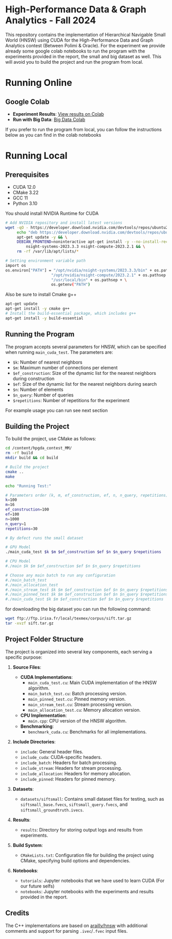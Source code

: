 # High-Performance Data & Graph Analytics - Fall 2024

This repository contains the implementation of Hierarchical Navigable Small World (HNSW) using CUDA for the High-Performance Data and Graph Analytics contest (Between Polimi & Oracle). For the experiment we provide already some google colab notebooks to run the program with the experiments provided in the report, the small and big dataset as well. This will avoid you to build the project and run the program from local.

# Running Online
## Google Colab

- **Experiment Results**: [View results on Colab](https://colab.research.google.com/drive/1mJX1L5YP1NI6FhohObpJhJZx6jm-Z5Xh#scrollTo=Db17kLYGQw2M)
- **Run with Big Data**: [Big Data Colab](https://drive.google.com/file/u/0/d/1mxvrA9AfZvaQHW6ppRM_0PK9I_6Ux4Hb/edit)

If you prefer to run the program from local, you can follow the instructions below as you can find in the colab notebooks

# Running Local
## Prerequisites

- CUDA 12.0
- CMake 3.22
- GCC 11
- Python 3.10

You should install NVIDIA Runtime for CUDA


```bash
# Add NVIDIA repository and install latest versions
wget -qO - https://developer.download.nvidia.com/devtools/repos/ubuntu2004/amd64/nvidia.pub | apt-key add - && \
     echo "deb https://developer.download.nvidia.com/devtools/repos/ubuntu2004/amd64/ /" >> /etc/apt/sources.list.d/nsight.list && \
     apt-get update -y && \
     DEBIAN_FRONTEND=noninteractive apt-get install -y --no-install-recommends \
         nsight-systems-2023.3.3 nsight-compute-2023.2.1 && \
     rm -rf /var/lib/apt/lists/*

# Setting environment variable path
import os
os.environ["PATH"] = "/opt/nvidia/nsight-systems/2023.3.3/bin" + os.pathsep + \
                    "/opt/nvidia/nsight-compute/2023.2.1" + os.pathsep + \
                    "/usr/local/bin" + os.pathsep + \
                    os.getenv("PATH")
```

Also be sure to install Cmake g++

```bash
apt-get update
apt-get install -y cmake g++
# Install the build-essential package, which includes g++
apt-get install -y build-essential
```



## Running the Program

The program accepts several parameters for HNSW, which can be specified when running `main_cuda_test`. The parameters are:

- `$k`: Number of nearest neighbors
- `$m`: Maximum number of connections per element
- `$ef_construction`: Size of the dynamic list for the nearest neighbors during construction
- `$ef`: Size of the dynamic list for the nearest neighbors during search
- `$n`: Number of elements
- `$n_query`: Number of queries
- `$repetitions`: Number of repetitions for the experiment

For example usage you can run see next section

## Building the Project

To build the project, use CMake as follows:

```bash
cd /content/hpgda_contest_MM/
rm -rf build
mkdir build && cd build

# Build the project
cmake ..
make

echo "Running Test:"

# Parameters order (k, m, ef_construction, ef, n, n_query, repetitions)
k=100
m=16
ef_construction=100
ef=100
n=1000
n_query=1
repetitions=30

# By defect runs the small dataset

# GPU Model
./main_cuda_test $k $m $ef_construction $ef $n $n_query $repetitions

# CPU Model
#./main $k $m $ef_construction $ef $n $n_query $repetitions

# Choose any main batch to run any configuration
#./main_batch_test
#./main_allocation_test
#./main_stream_test $k $m $ef_construction $ef $n $n_query $repetitions
#./main_pinned_test $k $m $ef_construction $ef $n $n_query $repetitions
#./main_cuda_test $k $m $ef_construction $ef $n $n_query $repetitions
```

for downloading the big dataset you can run the following command:
```bash
wget ftp://ftp.irisa.fr/local/texmex/corpus/sift.tar.gz
tar -xvzf sift.tar.gz
```

## Project Folder Structure

The project is organized into several key components, each serving a specific purpose:

1. **Source Files**:
   - **CUDA Implementations**: 
     - `main_cuda_test.cu`: Main CUDA implementation of the HNSW algorithm.
     - `main_batch_test.cu`: Batch processing version.
     - `main_pinned_test.cu`: Pinned memory version.
     - `main_stream_test.cu`: Stream processing version.
     - `main_allocation_test.cu`: Memory allocation version.
   - **CPU Implementation**:
     - `main.cpp`: CPU version of the HNSW algorithm.
   - **Benchmarking**:
     - `benchmark_cuda.cu`: Benchmarks for all implementations.

2. **Include Directories**:
   - `include`: General header files.
   - `include_cuda`: CUDA-specific headers.
   - `include_batch`: Headers for batch processing.
   - `include_stream`: Headers for stream processing.
   - `include_allocation`: Headers for memory allocation.
   - `include_pinned`: Headers for pinned memory.

3. **Datasets**:
   - `datasets/siftsmall`: Contains small dataset files for testing, such as `siftsmall_base.fvecs`, `siftsmall_query.fvecs`, and `siftsmall_groundtruth.ivecs`.

4. **Results**:
   - `results`: Directory for storing output logs and results from experiments.

5. **Build System**:
   - `CMakeLists.txt`: Configuration file for building the project using CMake, specifying build options and dependencies.

6. **Notebooks**:
   - `tutorials`: Jupyter notebooks that we have used to learn CUDA (For our future selfs)
   - `notebooks`: Jupyter notebooks with the experiments and results provided in the report.

## Credits

The C++ implementations are based on [arailly/hnsw](https://github.com/arailly/hnsw) with additional comments and support for parsing `.ivec`/`.fvec` input files.


